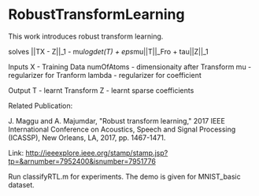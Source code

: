 # RobustTransformLearning

This work introduces robust transform learning. 

solves ||TX - Z||_1 - mu*logdet(T) + eps*mu||T||_Fro + tau||Z||_1


 Inputs
 X          - Training Data
 numOfAtoms - dimensionaity after Transform
 mu         - regularizer for Tranform
 lambda     - regularizer for coefficient

 Output
 T          - learnt Transform
 Z          - learnt sparse coefficients


Related Publication:

J. Maggu and A. Majumdar, "Robust transform learning," 2017 IEEE International Conference on Acoustics, Speech and Signal Processing (ICASSP), New Orleans, LA, 2017, pp. 1467-1471.

Link: http://ieeexplore.ieee.org/stamp/stamp.jsp?tp=&arnumber=7952400&isnumber=7951776

Run classifyRTL.m for experiments. The demo is given for MNIST_basic dataset. 
